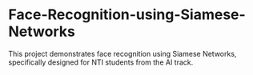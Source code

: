 # Face-Recognition-using-Siamese-Networks
This project demonstrates face recognition using Siamese Networks, specifically designed for NTI students from the AI track.
